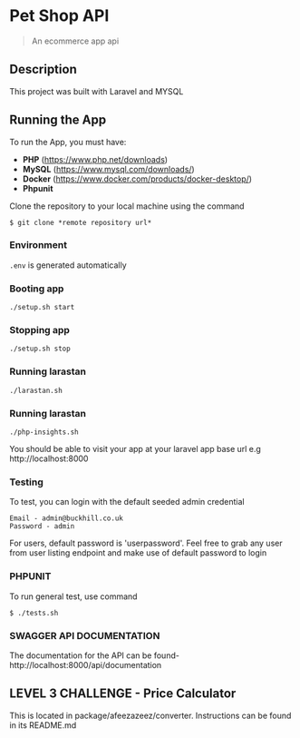 
# Pet Shop API
> An ecommerce app api
## Description
This project was built with Laravel and MYSQL 


## Running the App
To run the App, you must have:
- **PHP** (https://www.php.net/downloads)
- **MySQL** (https://www.mysql.com/downloads/)
- **Docker** (https://www.docker.com/products/docker-desktop/)
- **Phpunit**

Clone the repository to your local machine using the command
```console
$ git clone *remote repository url*
```


### Environment
`.env` is generated automatically


### Booting app

```
./setup.sh start
```


### Stopping  app

```
./setup.sh stop
```

### Running larastan

```
./larastan.sh
```

### Running larastan

```
./php-insights.sh
```



You should be able to visit your app at your laravel app base url e.g http://localhost:8000
### Testing
To test, you can login with the default seeded admin credential
```
Email - admin@buckhill.co.uk
Password - admin
```

For users, default password is 'userpassword'. Feel free to grab any user from user listing endpoint and make use of default password to login

### PHPUNIT
To run general test, use command
```console
$ ./tests.sh
```


### SWAGGER API DOCUMENTATION
The documentation for the API can be found- http://localhost:8000/api/documentation

## LEVEL 3 CHALLENGE -  Price Calculator

This is located in package/afeezazeez/converter. Instructions can be found in its README.md
